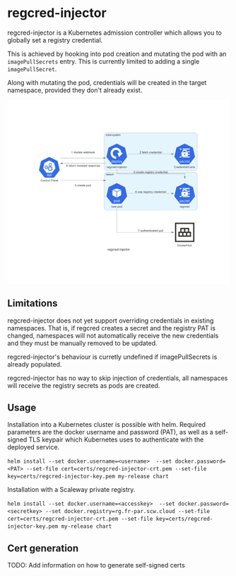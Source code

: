 # regcred-injector

regcred-injector is a Kubernetes admission controller which allows you to
globally set a registry credential.

This is achieved by hooking into pod creation and mutating the pod with
an `imagePullSecrets` entry. This is currently limited to adding a single
`imagePullSecret`.

Along with mutating the pod, credentials will be created in the target namespace,
provided they don't already exist.

![Architecture](images/regcred-injector.png)

## Limitations

regcred-injector does not yet support overriding credentials in existing
namespaces. That is, if regcred creates a secret and the registry PAT is
changed, namespaces will not automatically receive the new credentials and
they must be manually removed to be updated.

regcred-injector's behaviour is curretly undefined if imagePullSecrets
is already populated.

regcred-injector has no way to skip injection of credentials, all namespaces
will receive the registry secrets as pods are created.

## Usage

Installation into a Kubernetes cluster is possible with helm. Required parameters are the docker username and password (PAT), as well as a self-signed TLS keypair which Kubernetes uses to authenticate with the deployed service.

`helm install --set docker.username=<username>  --set docker.password=<PAT> --set-file cert=certs/regcred-injector-crt.pem --set-file key=certs/regcred-injector-key.pem my-release chart`

Installation with a Scaleway private registry.

`helm install --set docker.username=<accesskey>  --set docker.password=<secretkey> --set docker.registry=rg.fr-par.scw.cloud --set-file cert=certs/regcred-injector-crt.pem --set-file key=certs/regcred-injector-key.pem my-release chart`


## Cert generation

TODO: Add information on how to generate self-signed certs
